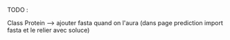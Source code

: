 TODO : 



Class Protein --> ajouter fasta quand on l'aura (dans page prediction import fasta et le relier avec soluce)

